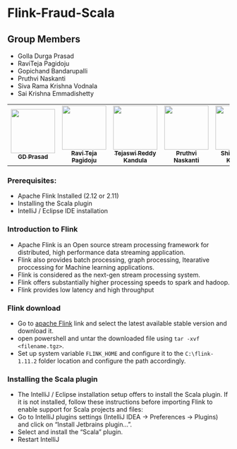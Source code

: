 # Flink-Fraud-Scala

## Group Members
 - Golla Durga Prasad
 - RaviTeja Pagidoju
 - Gopichand Bandarupalli
 - Pruthvi Naskanti
 - Siva Rama Krishna Vodnala
 - Sai Krishna Emmadishetty
 
 <table>
<td align="center"><a href="https://github.com/GD-Prasad"><img src="https://avatars.githubusercontent.com/u/59986885?s=400&u=df8057f5d9aa0936da702cdb1a5a776ceddf12a5&v=4" width="100px;" alt=""/><br /><sub><b>GD Prasad</b></sub></a><br /></td>

<td align="center"><a href="https://github.com/RaviTeja444"><img src="https://github.com/chanduhvg/Flink-Fraud-Scala/blob/main/Ravi_pic.jpeg?raw=true" width="100px;" alt=""/><br /><sub><b>Ravi Teja Pagidoju</b></sub></a><br /></td>

<td align="center"><a href="https://github.com/chanduhvg"><img src="https://avatars.githubusercontent.com/u/60024244?s=460&u=1f54a606cfb5ca1af59d89980ccd0597c0794b17&v=4" width="100px;" alt=""/><br /><sub><b>Tejaswi Reddy Kandula</b></sub></a><br /></td>

<td align="center"><a href="https://github.com/pruthvi-naskanti"><img src="https://github.com/chanduhvg/Flink-Fraud-Scala/blob/main/Pruthvi_pic.jpg?raw=true" width="100px;" alt=""/><br /><sub><b>Pruthvi Naskanti</b></sub></a><br /></td>

<td align="center"><a href="https://github.com/srkvodnala"><img src="https://avatars.githubusercontent.com/u/28599511?s=400&u=b1f6f569110d0150f844184d33a3d7b8e0a4dc4b&v=4" width="100px alt=""/><br /><sub><b>Shiva Rama Krishna</b></sub></a><br /></td>

<td align="center"><a href="https://github.com/Saikrishna1545"><img src="https://avatars.githubusercontent.com/u/60013018?s=460&u=4687be0646ecbb59bd281276c302eba966ff5f64&v=4" width="100px;" alt=""/><br /><sub><b>Sai Krishna Emmadishetty
</b></sub></a><br /></td>

</table>


### Prerequisites:
* Apache Flink Installed (2.12 or 2.11)
* Installing the Scala plugin
* IntelliJ / Eclipse IDE installation

### Introduction to Flink

- Apache Flink is an Open source stream processing framework for distributed, high performance data streaming application.
- Flink also provides batch processing, graph processing, Itearative proccessing for Machine learning applications. 
- Flink is considered as the next-gen stream processing system. 
- Flink offers substantially higher processing speeds to spark and hadoop.
- Flink provides low latency and high throughput

### Flink download
- Go to [apache Flink](https://flink.apache.org/downloads.html) link and select the latest available stable version and download it.
- open powershell and untar the downloaded file using ``` tar -xvf <filename.tgz> ```.
- Set up  system variable ``` FLINK_HOME ``` and configure it to the ``` C:\flink-1.11.2 ``` folder location and configure the path accordingly.

### Installing the Scala plugin
- The IntelliJ / Eclipse installation setup offers to install the Scala plugin. If it is not installed, follow these instructions before importing Flink to enable support for Scala   projects and files:
- Go to IntelliJ plugins settings (IntelliJ IDEA -> Preferences -> Plugins) and click on “Install Jetbrains plugin…”.
- Select and install the “Scala” plugin.
- Restart IntelliJ


 
 
 
 

 
 
